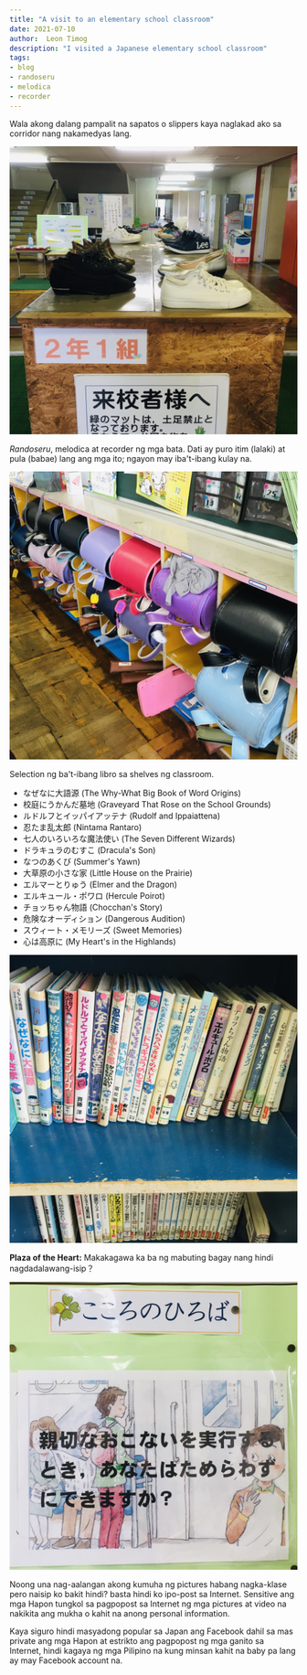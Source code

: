 ```yaml
---
title: "A visit to an elementary school classroom"
date: 2021-07-10
author:  Leon Timog
description: "I visited a Japanese elementary school classroom"
tags:
- blog
- randoseru
- melodica
- recorder
---
```

Wala akong dalang pampalit na sapatos o slippers kaya naglakad ako sa corridor nang nakamedyas lang.

![>>shoes-school-entrance.jpg](shoes-school-entrance.jpg)

*Randoseru*, melodica at recorder ng mga bata. Dati ay puro itim (lalaki) at pula (babae) lang ang mga ito; ngayon may iba't-ibang kulay na. 

![>>randoseru-melodica-recorder.jpg](randoseru-melodica-recorder.jpg)

Selection ng ba't-ibang libro sa shelves ng classroom.

- なぜなに大語源 (The Why-What Big Book of Word Origins)
- 校庭にうかんだ墓地 (Graveyard That Rose on the School Grounds)
- ルドルフとイッパイアッテナ (Rudolf and Ippaiattena)
- 忍たま乱太郎 (Nintama Rantaro)
- 七人のいろいろな魔法使い (The Seven Different Wizards)
- ドラキュラのむすこ (Dracula's Son)
- なつのあくび (Summer's Yawn)
- 大草原の小さな家 (Little House on the Prairie)
- エルマーとりゅう (Elmer and the Dragon)
- エルキュール・ポワロ (Hercule Poirot)
- チョッちゃん物語 (Chocchan's Story)
- 危険なオーディション (Dangerous Audition)
- スウィート・メモリーズ (Sweet Memories)
- 心は高原に (My Heart's in the Highlands)

![>>classroom-books-on-shelf.jpg](classroom-books-on-shelf.jpg)

**Plaza of the Heart:** Makakagawa ka ba ng mabuting bagay nang hindi nagdadalawang-isip？

![>>classroom-kokoro-no-hiroba.jpg](classroom-kokoro-no-hiroba.jpg)

Noong una nag-aalangan akong kumuha ng pictures habang nagka-klase pero naisip ko bakit hindi? basta hindi ko ipo-post sa Internet. Sensitive ang mga Hapon tungkol sa pagpopost sa Internet ng mga pictures at video na nakikita ang mukha o kahit na anong personal information.

Kaya siguro hindi masyadong popular sa Japan ang Facebook dahil sa mas private ang mga Hapon at estrikto ang pagpopost ng mga ganito sa Internet, hindi kagaya ng mga Pilipino na kung minsan kahit na baby pa lang ay may Facebook account na.